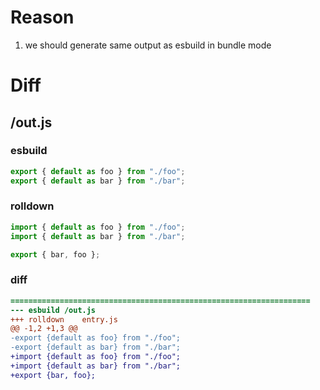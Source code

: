 # Reason
1. we should generate same output as esbuild in bundle mode
# Diff
## /out.js
### esbuild
```js
export { default as foo } from "./foo";
export { default as bar } from "./bar";
```
### rolldown
```js
import { default as foo } from "./foo";
import { default as bar } from "./bar";

export { bar, foo };

```
### diff
```diff
===================================================================
--- esbuild	/out.js
+++ rolldown	entry.js
@@ -1,2 +1,3 @@
-export {default as foo} from "./foo";
-export {default as bar} from "./bar";
+import {default as foo} from "./foo";
+import {default as bar} from "./bar";
+export {bar, foo};

```